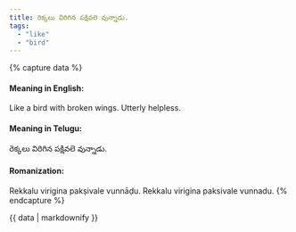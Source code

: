 ```yaml
---
title: రెక్కలు విరిగిన పక్షివలె వున్నాడు.
tags:
  - "like"
  - "bird"
---
```


{% capture data %}
#### Meaning in English:
Like a bird with broken wings.
Utterly helpless.

#### Meaning in Telugu:
రెక్కలు విరిగిన పక్షివలె వున్నాడు.

#### Romanization:
Rekkalu virigina pakṣivale vunnāḍu.
Rekkalu virigina paksivale vunnadu.
{% endcapture %}

{{ data | markdownify }}

